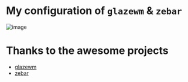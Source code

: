 # My configuration of `glazewm` & `zebar`
![image](https://github.com/user-attachments/assets/4ec894f8-f6dd-4735-8f31-5a546a494308)

# Thanks to the awesome projects
* [glazewm](https://github.com/glzr-io/glazewm)
* [zebar](https://github.com/glzr-io/zebar)
